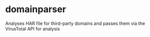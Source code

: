 # domainparser
Analyses HAR file for third-party domains and passes them via the VirusTotal API for analysis
